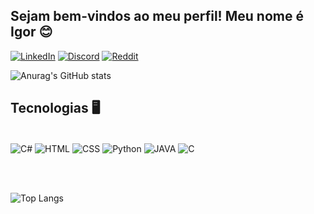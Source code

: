## Sejam bem-vindos ao meu perfil! Meu nome é Igor 😊

[![LinkedIn](https://img.shields.io/badge/LinkedIn-0077B5?style=for-the-badge&logo=linkedin&logoColor=white)](https://www.linkedin.com/in/igor-fernandes-couto-27a8b7239/)
[![Discord](https://img.shields.io/badge/Discord-7289DA?style=for-the-badge&logo=discord&logoColor=white)](http://discordapp.com/users/408416362071851008)
[![Reddit](https://aleen42.github.io/badges/src/reddit.svg
)](https://www.reddit.com/user/NightyDog01)

![Anurag's GitHub stats](https://github-readme-stats.vercel.app/api?username=NightyDog&show_icons=true&theme=gruvbox)

## Tecnologias 🖥️

<div style = "display: inline_block"><br/>
    <img align = "center" alt ="C#" src="https://img.shields.io/badge/C%23-239120?style=for-the-badge&logo=c-sharp&logoColor=white"/>
        <img align = "center" alt ="HTML" src="https://img.shields.io/badge/HTML-239120?style=for-the-badge&logo=html5&logoColor=white"/>
            <img align = "center" alt ="CSS" src=https://img.shields.io/badge/CSS-239120?&style=for-the-badge&logo=css3&logoColor=white/>
                <img align = "center" alt ="Python" src="https://img.shields.io/badge/Python-3776AB?style=for-the-badge&logo=python&logoColor=white"/>
                    <img align = "center" alt ="JAVA" src="https://img.shields.io/badge/Java-ED8B00?style=for-the-badge&logo=openjdk&logoColor=white"/>
                    <img align = "center" alt ="C" src="https://img.shields.io/badge/C-00599C?style=for-the-badge&logo=c&logoColor=white"/>
</div>

<br></br>


![Top Langs](https://github-readme-stats.vercel.app/api/top-langs/?username=NightyDog&size_weight=0.5&count_weight=0.5)

